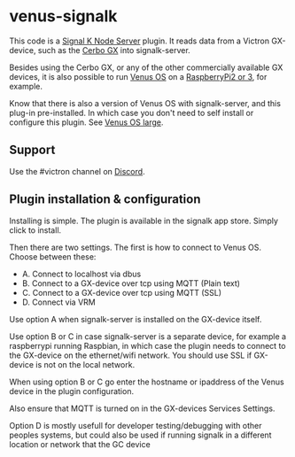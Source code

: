 # venus-signalk

This code is a [Signal K Node Server](https://github.com/SignalK/signalk-server-node) plugin. It
reads data from a Victron GX-device, such as the
[Cerbo GX](https://www.victronenergy.com/panel-systems-remote-monitoring/cerbo-gx) into signalk-server.

Besides using the Cerbo GX, or any of the other commercially available GX devices, it is also
possible to run [Venus OS](https://github.com/victronenergy/venus/wiki) on a
[RaspberryPi2 or 3](https://github.com/victronenergy/venus/wiki/raspberrypi-install-venus-image),
for example.

Know that there is also a version of Venus OS with signalk-server, and this plug-in pre-installed.
In which case you don't need to self install or configure this plugin. See
[Venus OS large](https://www.victronenergy.com/live/venus-os:large).

## Support
Use the #victron channel on [Discord](https://discord.gg/uuZrwz4dCS).

## Plugin installation & configuration
Installing is simple. The plugin is available in the signalk app store. Simply click to install.

Then there are two settings. The first is how to connect to Venus OS. Choose between these:

- A. Connect to localhost via dbus
- B. Connect to a GX-device over tcp using MQTT (Plain text)
- C. Connect to a GX-device over tcp using MQTT (SSL)
- D. Connect via VRM 

Use option A when signalk-server is installed on the GX-device itself. 

Use option B or C in case signalk-server is a separate device, for example a raspberrypi running
Raspbian, in which case the plugin needs to connect to the GX-device
on the ethernet/wifi network. You should use SSL if GX-device is not on the local network. 

When using option B or C go enter the hostname or ipaddress of the Venus device in the plugin configuration.

Also ensure that MQTT is turned on in the GX-devices Services Settings.

Option D is mostly usefull for developer testing/debugging with other peoples systems, but could also be used if running signalk in a different location or network that the GC device
